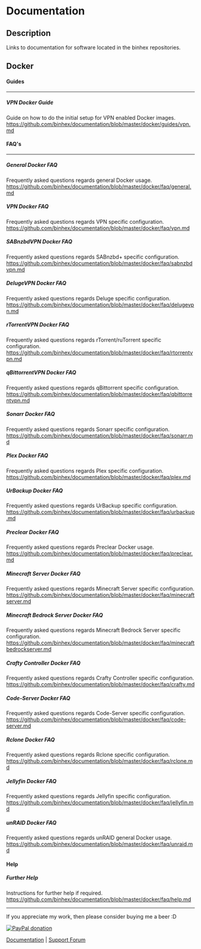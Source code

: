 # **Documentation**

## **Description**
Links to documentation for software located in the binhex repositories.

## Docker

#### Guides
---
##### VPN Docker Guide
Guide on how to do the initial setup for VPN enabled Docker images.
https://github.com/binhex/documentation/blob/master/docker/guides/vpn.md


#### FAQ's
---
##### General Docker FAQ
Frequently asked questions regards general Docker usage.
https://github.com/binhex/documentation/blob/master/docker/faq/general.md


##### VPN Docker FAQ
Frequently asked questions regards VPN specific configuration.
https://github.com/binhex/documentation/blob/master/docker/faq/vpn.md


##### SABnzbdVPN Docker FAQ
Frequently asked questions regards SABnzbd+ specific configuration.
https://github.com/binhex/documentation/blob/master/docker/faq/sabnzbdvpn.md


##### DelugeVPN Docker FAQ
Frequently asked questions regards Deluge specific configuration.
https://github.com/binhex/documentation/blob/master/docker/faq/delugevpn.md


##### rTorrentVPN Docker FAQ
Frequently asked questions regards rTorrent/ruTorrent specific configuration.
https://github.com/binhex/documentation/blob/master/docker/faq/rtorrentvpn.md

##### qBittorrentVPN Docker FAQ
Frequently asked questions regards qBittorrent specific configuration.
https://github.com/binhex/documentation/blob/master/docker/faq/qbittorrentvpn.md

##### Sonarr Docker FAQ
Frequently asked questions regards Sonarr  specific configuration.
https://github.com/binhex/documentation/blob/master/docker/faq/sonarr.md

##### Plex Docker FAQ
Frequently asked questions regards Plex specific configuration.
https://github.com/binhex/documentation/blob/master/docker/faq/plex.md


##### UrBackup Docker FAQ
 Frequently asked questions regards UrBackup specific configuration.
 https://github.com/binhex/documentation/blob/master/docker/faq/urbackup.md

##### Preclear Docker FAQ
Frequently asked questions regards Preclear Docker usage.
https://github.com/binhex/documentation/blob/master/docker/faq/preclear.md


##### Minecraft Server Docker FAQ
Frequently asked questions regards Minecraft Server specific configuration.
https://github.com/binhex/documentation/blob/master/docker/faq/minecraftserver.md

##### Minecraft Bedrock Server Docker FAQ
Frequently asked questions regards Minecraft Bedrock Server specific configuration.
https://github.com/binhex/documentation/blob/master/docker/faq/minecraftbedrockserver.md

##### Crafty Controller Docker FAQ
Frequently asked questions regards Crafty Controller specific configuration.
https://github.com/binhex/documentation/blob/master/docker/faq/crafty.md

##### Code-Server Docker FAQ
Frequently asked questions regards Code-Server specific configuration.
https://github.com/binhex/documentation/blob/master/docker/faq/code-server.md

##### Rclone Docker FAQ
Frequently asked questions regards Rclone specific configuration.
https://github.com/binhex/documentation/blob/master/docker/faq/rclone.md

##### Jellyfin Docker FAQ
Frequently asked questions regards Jellyfin specific configuration.
https://github.com/binhex/documentation/blob/master/docker/faq/jellyfin.md

##### unRAID Docker FAQ
Frequently asked questions regards unRAID general Docker usage.
https://github.com/binhex/documentation/blob/master/docker/faq/unraid.md

#### Help
##### Further Help
Instructions for further help if required.
https://github.com/binhex/documentation/blob/master/docker/faq/help.md

---
If you appreciate my work, then please consider buying me a beer  :D

[![PayPal donation](https://www.paypal.com/en_US/i/btn/btn_donate_SM.gif)](https://www.paypal.com/cgi-bin/webscr?cmd=_s-xclick&hosted_button_id=MM5E27UX6AUU4)

[Documentation](https://github.com/binhex/documentation) | [Support Forum](http://forums.unraid.net/index.php?topic=45811.0)
